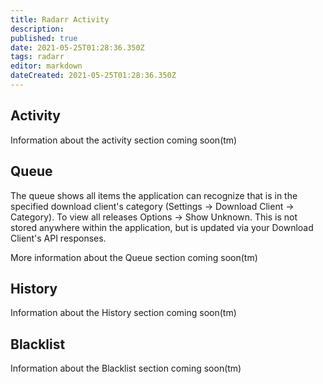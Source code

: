 ```yaml
---
title: Radarr Activity
description: 
published: true
date: 2021-05-25T01:28:36.350Z
tags: radarr
editor: markdown
dateCreated: 2021-05-25T01:28:36.350Z
---
```


## Activity
Information about the activity section coming soon(tm)

## Queue
The queue shows all items the application can recognize that is in the specified download client's category (Settings -> Download Client -> Category). To view all releases Options -> Show Unknown. This is not stored anywhere within the application, but is updated via your Download Client's API responses.

More information about the Queue section coming soon(tm)

## History
Information about the History section coming soon(tm)

## Blacklist
Information about the Blacklist section coming soon(tm)